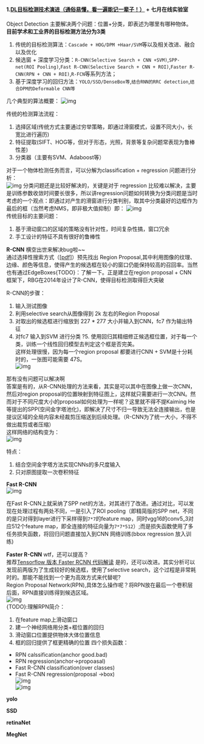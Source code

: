 #### 1.[DL目标检测技术演进（通俗易懂，看一遍能记一辈子！）][Title-0000-01] + 七月在线实验室
Object Detection 主要解决两个问题：位置+分类，即表述为哪里有哪种物体。  
**目前学术和工业界的目标检测方法分为3类**
1. 传统的目标检测算法：`Cascade + HOG/DPM +Haar/SVM`等以及相关改进、融合以及优化
2. 候选窗 + 深度学习分类：`R-CNN(Selective Search + CNN +SVM)`,`SPP-net(ROI Pooling)`,`Fast R-CNN(Selective Search + CNN + ROI)`,`Faster R-CNN(RPN + CNN + ROI)`,`R-FCN`等系列方法；
3. 基于深度学习的回归方法：`YOLO/SSD/DenseBox等`,`结合RNN的RRC detection`,`结合DPM的Deformable CNN等`

几个典型的算法概要：
![img][img-0000-0101]

传统的检测算法流程：  
1. 选择区域(传统方式主要通过穷举策略，即通过滑窗模式，设置不同大小，长宽比进行遍历)
2. 特征提取(SIFT、HOG等，但对于形态，光照，背景等复杂问题常表现为鲁棒性差)
3. 分类器（主要有SVM、Adaboost等）

对于一个物体检测任务而言，可以分解为classification + regression 问题进行分析：  
![img][img-0000-0102]
分类问题还是比较好解决的，关键是对于 regression
比较难以解决，主要是训练参数收敛时间要长很多，所以讲regression问题如何转换为分类问题是当时考虑的一个观点：即通过对产生的滑窗进行分类判别，取其中分类最好的边框作为最后的框（当然考虑NMS，即非极大值抑制）即：
![img][img-0000-0103]  
传统目标的主要问题：
1. 基于滑动窗口的区域的策略没有针对性，时间复杂性搞，窗口冗余
2. 手工设计的特征不具有很好的鲁棒性  

**R-CNN** 横空出世来解决bug啦~~  
通过选择性搜索方式（[[pdf]][pdf-0000-0101]）预先找出 Region Proposal,其中利用图像的纹理、边缘、颜色等信息，使得产生的候选框在较小的窗口仍能保持较高的召回率。当然也有通过EdgeBoxes{TODO}：了解一下。正是建立在region proposal + CNN 框架下，RBG在2014年设计了R-CNN，使得目标检测取得巨大突破  

R-CNN的步骤：
1. 输入测试图像
2. 利用selective search从图像得到 2k 左右的Region Proposal
3. 对取出的候选框进行缩放到 227 * 277 大小并输入到CNN，fc7 作为输出特征
4. 对fc7 输入到SVM 进行分类
?5. 使用回归其精细修正候选框位置，对于每一个类，训练一个线性回归模型去判定这个框是否完美。  
这样处理很慢，因为每一个region proposal 都要进行CNN + SVM是十分耗时的，一张图可能需要 47S。  
![img][img-0000-0104] 

那有没有问题可以解决啊  
答案是有的，从R-CNN处理的方法来看，其实是可以其中在图像上做一次CNN，然后对region proposal的位置映射到特征图上，这样就只需要进行一次CNN。然而对于不同尺度大小的proposal如何处理为一样呢？这里就不得不提Kaiming He等提出的SPP(空间金字塔池化)，即解决了尺寸不归一导致无法全连接输出，也是提议区域的全局内容未经裁剪压缩送到后续处理。（R-CNN为了统一大小，不得不做出裁剪或者压缩）  
这样网络的结构变为：  
![img][img-0000-0105]   

特点：
1. 结合空间金字塔方法实现CNNs的多尺度输入
2. 只对原图提取一次卷积特征   

**Fast R-CNN**  
![img][img-0000-0106]  

在Fast R-CNN上就采纳了SPP net的方法，对其进行了改进。通过对比，可以发现在处理过程有两处不同，一是引入了ROI pooling（即精简版的SPP net，不同的是只对得到layer进行下采样得到`7*7`的feature map，同时vgg16的conv5_3对应512个feature map，即全连接的特征向量为`7*7*512`）;而是损失函数使用了多任务损失函数，将回归问题直接加入到CNN 网络训练(bbox regression 放入训练)  

**Faster R-CNN** wtf，还可以提高？  
推荐[Tensorflow 版本 Faster RCNN 代码解读][link-0000-0101]
是的，还可以改进。其实分析可以发现前两版为了生成较好的候选框，使用了selective search，这个过程是非常耗时的。那能不能找到一个更为高效方式来代替呢?  
Region Proposal Network(RPN),具体怎么操作呢？将RPN放在最后一个卷积层后面，RPN直接训练得到候选区域。  
![img][img-0000-0107]  
{TODO}:理解RPN简介：
1. 在feature map上滑动窗口
2. 建一个神经网络用分类+框位置的回归  
3. 滑动窗口位置提供物体大体位置信息
4. 框的回归提供了框更精确的位置
四个损失函数：  
* RPN calssification(anchor good.bad)
* RPN regression(anchor->propoasal)
* Fast R-CNN classification(over classes)
* Fast R-CNN regression(proposal ->box)  
![img][img-0000-0108]   
![img][img-0000-0109]  



**yolo**  

**SSD**  

**retinaNet**  

**MegNet** 



[Title-0000-01]:https://mp.weixin.qq.com/s/5WLw5Do909KaHsHsagD7WQ
[link-0000-0101]:https://zhuanlan.zhihu.com/p/32230004
[pdf-0000-0101]:http://www.huppelen.nl/publications/selectiveSearchDraft.pdf
[img-0000-0101]:img/20180000-01-01.jpg
[img-0000-0102]:img/20180000-01-02.jpg
[img-0000-0103]:img/20180000-01-03.jpg
[img-0000-0104]:img/20180000-01-04.jpg
[img-0000-0105]:img/20180000-01-05.jpg
[img-0000-0106]:img/20180000-01-06.jpg
[img-0000-0107]:img/20180000-01-07.jpg
[img-0000-0108]:img/20180000-01-08.jpg
[img-0000-0109]:img/20180000-01-09.jpg
